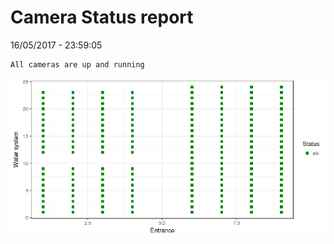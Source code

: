 Camera Status report
================
16/05/2017 - 23:59:05

    All cameras are up and running

![](camreport_files/figure-markdown_github/unnamed-chunk-2-1.png)
